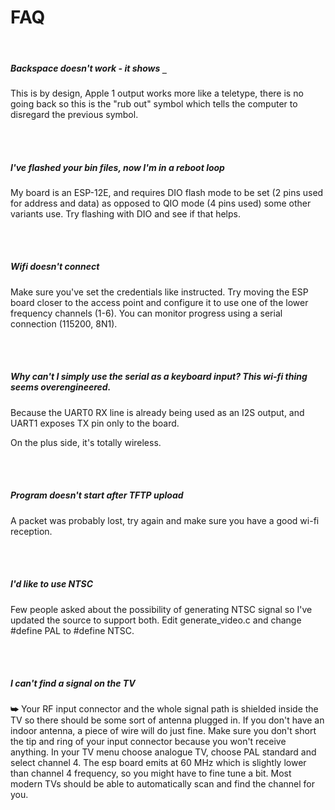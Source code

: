 
# FAQ

<br>

##### Backspace doesn't work - it shows `_`

This is by design, Apple 1 output works more like a teletype, there is no going back so this is the "rub out" symbol which tells the computer to disregard the previous symbol.

<br>
<br>

##### I've flashed your bin files, now I'm in a reboot loop

My board is an ESP-12E, and requires DIO flash mode to be set (2 pins used for address and data) as opposed to QIO mode (4 pins used) some other variants use. Try flashing with DIO and see if that helps.

<br>
<br>

##### Wifi doesn't connect

Make sure you've set the credentials like instructed. Try moving the ESP board closer to the access point and configure it to use one of the lower frequency channels (1-6). You can monitor progress using a serial connection (115200, 8N1).

<br>
<br>

##### Why can't I simply use the serial as a keyboard input? This wi-fi thing seems overengineered.

Because the UART0 RX line is already being used as an I2S output, and UART1 exposes TX pin only to the board.

On the plus side, it's totally wireless.

<br>
<br>

##### Program doesn't start after TFTP upload

A packet was probably lost, try again and make sure you have a good wi-fi reception.

<br>
<br>

##### I'd like to use NTSC

Few people asked about the possibility of generating NTSC signal so I've updated the source to support both. Edit generate\_video.c and change #define PAL to #define NTSC.

<br>
<br>

##### I can't find a signal on the TV

**⮩** Your RF input connector and the whole signal path is shielded inside the TV so there should be some sort of antenna plugged in. If you don't have an indoor antenna, a piece of wire will do just fine. Make sure you don't short the tip and ring of your input connector because you won't receive anything. In your TV menu choose analogue TV, choose PAL standard and select channel 4. The esp board emits at 60 MHz which is slightly lower than channel 4 frequency, so you might have to fine tune a bit. Most modern TVs should be able to automatically scan and find the channel for you.

<br>

